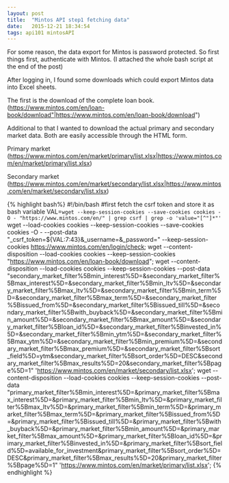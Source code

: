 ```yaml
---
layout: post
title:  "Mintos API step1 fetching data"
date:   2015-12-21 18:34:54
tags: api101 mintosAPI
---
```

For some reason, the data export for Mintos is password protected. So first things first, authenticate with Mintos. (I attached the whole bash script at the end of the post)

After logging in, I found some downloads which could export Mintos data into Excel sheets.

The first is the download of the complete loan book.
(https://www.mintos.com/en/loan-book/download"|https://www.mintos.com/en/loan-book/download")

Additional to that I wanted to download the actual primary and secondary market data.
Both are easily accessible through the HTML form.

Primary market
(https://www.mintos.com/en/market/primary/list.xlsx|https://www.mintos.com/en/market/primary/list.xlsx)

Secondary market
(https://www.mintos.com/en/market/secondary/list.xlsx|https://www.mintos.com/en/market/secondary/list.xlsx)

{% highlight bash%}
#!/bin/bash
#first fetch the csrf token and store it as bash variable
VAL=`wget --keep-session-cookies --save-cookies cookies -O - "https://www.mintos.com/en/" | grep csrf | grep -o 'value="[^"]*"'`
wget --load-cookies cookies --keep-session-cookies --save-cookies cookies -O - --post-data "_csrf_token=${VAL:7:43}&_username=<username>&_password=<password>" --keep-session-cookies https://www.mintos.com/en/login/check;
wget --content-disposition --load-cookies cookies --keep-session-cookies "https://www.mintos.com/en/loan-book/download";
wget --content-disposition --load-cookies cookies --keep-session-cookies --post-data "secondary_market_filter%5Bmin_interest%5D=&secondary_market_filter%5Bmax_interest%5D=&secondary_market_filter%5Bmin_ltv%5D=&secondary_market_filter%5Bmax_ltv%5D=&secondary_market_filter%5Bmin_term%5D=&secondary_market_filter%5Bmax_term%5D=&secondary_market_filter%5Bissued_from%5D=&secondary_market_filter%5Bissued_till%5D=&secondary_market_filter%5Bwith_buyback%5D=&secondary_market_filter%5Bmin_amount%5D=&secondary_market_filter%5Bmax_amount%5D=&secondary_market_filter%5Bloan_id%5D=&secondary_market_filter%5Binvested_in%5D=&secondary_market_filter%5Bmin_ytm%5D=&secondary_market_filter%5Bmax_ytm%5D=&secondary_market_filter%5Bmin_premium%5D=&secondary_market_filter%5Bmax_premium%5D=&secondary_market_filter%5Bsort_field%5D=ytm&secondary_market_filter%5Bsort_order%5D=DESC&secondary_market_filter%5Bmax_results%5D=20&secondary_market_filter%5Bpage%5D=1" 'https://www.mintos.com/en/market/secondary/list.xlsx';
wget --content-disposition --load-cookies cookies --keep-session-cookies --post-data "primary_market_filter%5Bmin_interest%5D=&primary_market_filter%5Bmax_interest%5D=&primary_market_filter%5Bmin_ltv%5D=&primary_market_filter%5Bmax_ltv%5D=&primary_market_filter%5Bmin_term%5D=&primary_market_filter%5Bmax_term%5D=&primary_market_filter%5Bissued_from%5D=&primary_market_filter%5Bissued_till%5D=&primary_market_filter%5Bwith_buyback%5D=&primary_market_filter%5Bmin_amount%5D=&primary_market_filter%5Bmax_amount%5D=&primary_market_filter%5Bloan_id%5D=&primary_market_filter%5Binvested_in%5D=&primary_market_filter%5Bsort_field%5D=available_for_investment&primary_market_filter%5Bsort_order%5D=DESC&primary_market_filter%5Bmax_results%5D=20&primary_market_filter%5Bpage%5D=1" 'https://www.mintos.com/en/market/primary/list.xlsx';
{% endhighlight %}
